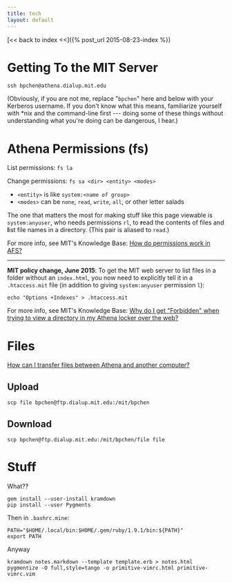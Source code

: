 ```yaml
---
title: tech
layout: default
---
```


[<< back to index <<]({% post_url 2015-08-23-index %})

# Getting To the MIT Server

    ssh bpchen@athena.dialup.mit.edu

(Obviously, if you are not me, replace "`bpchen`" here and below with your Kerberos username. If you don't know what this means, familiarize yourself with \*nix and the command-line first --- doing some of these things without understanding what you're doing can be dangerous, I hear.)

# Athena Permissions (fs)

List permissions: `fs la`

Change permissions: `fs sa <dir> <entity> <modes>`

- `<entity>` is like `system:<name of group>`
- `<modes>` can be `none`, `read`, `write`, `all`, or other letter salads

The one that matters the most for making stuff like this page viewable is `system:anyuser`, who needs permissions `rl`, to **r**ead the contents of files and **l**ist file names in a directory. (This pair is aliased to `read`.)

For more info, see MIT's Knowledge Base: [How do permissions work in AFS?](https://kb.mit.edu/confluence/pages/viewpage.action?pageId=3907002)

---

**MIT policy change, June 2015**: To get the MIT web server to list files in a folder without an `index.html`, you now need to explicitly tell it in a `.htaccess.mit` file (in addition to giving `system:anyuser` permission `l`):

    echo "Options +Indexes" > .htaccess.mit

For more info, see MIT's Knowledge Base: [Why do I get "Forbidden" when trying to view a directory in my Athena locker over the web?](https://kb.mit.edu/confluence/pages/viewpage.action?pageId=154190159)

# Files

[How can I transfer files between Athena and another computer?](https://kb.mit.edu/confluence/pages/viewpage.action?pageId=3907182)

## Upload

    scp file bpchen@ftp.dialup.mit.edu:/mit/bpchen

## Download

    scp bpchen@ftp.dialup.mit.edu:/mit/bpchen/file file

# Stuff

What??

    gem install --user-install kramdown
    pip install --user Pygments

Then in `.bashrc.mine`:

    PATH="$HOME/.local/bin:$HOME/.gem/ruby/1.9.1/bin:${PATH}"
    export PATH

Anyway

    kramdown notes.markdown --template template.erb > notes.html
    pygmentize -O full,style=tango -o primitive-vimrc.html primitive-vimrc.vim
